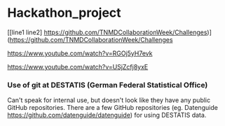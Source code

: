 # Hackathon_project
[[line1
line2]
https://github.com/TNMDCollaborationWeek/Challenges)](https://github.com/TNMDCollaborationWeek/Challenges

https://www.youtube.com/watch?v=RGOj5yH7evk

https://www.youtube.com/watch?v=USjZcfj8yxE



### Use of git at DESTATIS (German Federal Statistical Office)

Can't speak for internal use, but doesn't look like they have any public GitHub repositories. There are a few GitHub repositories (eg. Datenguide https://github.com/datenguide/datenguide) for using DESTATIS data. 